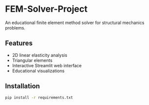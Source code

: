 # FEM-Solver-Project

An educational finite element method solver for structural mechanics problems.

## Features
- 2D linear elasticity analysis
- Triangular elements
- Interactive Streamlit web interface
- Educational visualizations

## Installation
```bash
pip install -r requirements.txt
